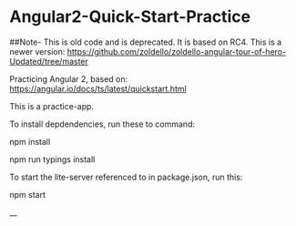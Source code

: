 # Angular2-Quick-Start-Practice

##Note- This is old code and is deprecated. It is based on RC4. This is a newer version: https://github.com/zoldello/zoldello-angular-tour-of-hero-Updated/tree/master


Practicing Angular 2, based on: https://angular.io/docs/ts/latest/quickstart.html

This is a practice-app. 

To install depdendencies, run these to command:

npm install

npm run typings install

To start the lite-server referenced to in package.json, run this:

npm start


__
